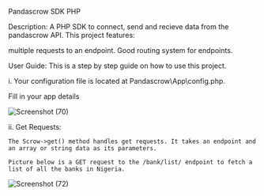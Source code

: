 Pandascrow SDK PHP

Description:
A PHP SDK to connect, send and recieve data from the pandascrow API. 
This project features:

multiple requests to an endpoint.
Good routing system for endpoints.

User Guide:
This is a step by step guide on how to use this project.

i. Your configuration file is located at Pandascrow\App\config.php.

   Fill in your app details

   
   ![Screenshot (70)](https://github.com/bofa26/pandascrow-php-sdk/assets/127630429/caf8f16e-9306-409b-9acd-2997b0d5110b)

ii. Get Requests:

    The Scrow->get() method handles get requests. It takes an endpoint and an array or string data as its parameters.
    
    Picture below is a GET request to the /bank/list/ endpoint to fetch a list of all the banks in Nigeria.    
   
   ![Screenshot (72)](https://github.com/bofa26/pandascrow-php-sdk/assets/127630429/44db7e49-ab21-4342-91fd-bace4c2d3738)




       

